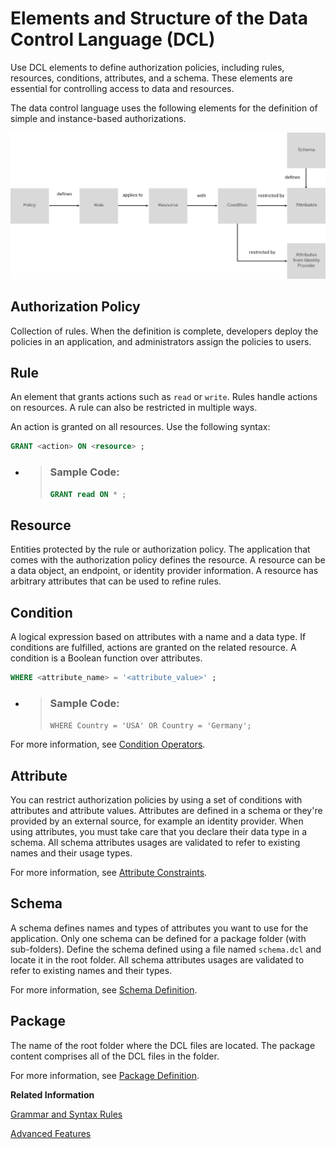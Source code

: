 <!-- loioafc915f14bc64807ba6727b91482c699 -->

# Elements and Structure of the Data Control Language \(DCL\)

Use DCL elements to define authorization policies, including rules, resources, conditions, attributes, and a schema. These elements are essential for controlling access to data and resources.



The data control language uses the following elements for the definition of simple and instance-based authorizations.

![](images/DCL_Elements_Overview_c2281a6.png)



<a name="loioafc915f14bc64807ba6727b91482c699__section_dnz_3cl_fpb"/>

## Authorization Policy

Collection of rules. When the definition is complete, developers deploy the policies in an application, and administrators assign the policies to users.



<a name="loioafc915f14bc64807ba6727b91482c699__section_zgr_lcl_fpb"/>

## Rule

An element that grants actions such as `read` or `write`. Rules handle actions on resources. A rule can also be restricted in multiple ways.

An action is granted on all resources. Use the following syntax:

```sql
GRANT <action> ON <resource> ;
```

-   > ### Sample Code:  
    > ```sql
    > GRANT read ON * ;
    > ```




<a name="loioafc915f14bc64807ba6727b91482c699__section_xkt_lcl_fpb"/>

## Resource

Entities protected by the rule or authorization policy. The application that comes with the authorization policy defines the resource. A resource can be a data object, an endpoint, or identity provider information. A resource has arbitrary attributes that can be used to refine rules.



<a name="loioafc915f14bc64807ba6727b91482c699__section_cst_lcl_fpb"/>

## Condition

A logical expression based on attributes with a name and a data type. If conditions are fulfilled, actions are granted on the related resource. A condition is a Boolean function over attributes.

```sql
WHERE <attribute_name> = '<attribute_value>' ;
```

-   > ### Sample Code:  
    > `WHERE Country = 'USA' OR Country = 'Germany';`


For more information, see [Condition Operators](condition-operators-867d328.md).



<a name="loioafc915f14bc64807ba6727b91482c699__section_shs_rxb_xpb"/>

## Attribute

You can restrict authorization policies by using a set of conditions with attributes and attribute values. Attributes are defined in a schema or they're provided by an external source, for example an identity provider. When using attributes, you must take care that you declare their data type in a schema. All schema attributes usages are validated to refer to existing names and their usage types.

For more information, see [Attribute Constraints](attribute-constraints-5810179.md).



<a name="loioafc915f14bc64807ba6727b91482c699__section_dh2_3zb_hpb"/>

## Schema

A schema defines names and types of attributes you want to use for the application. Only one schema can be defined for a package folder \(with sub-folders\). Define the schema defined using a file named `schema.dcl` and locate it in the root folder. All schema attributes usages are validated to refer to existing names and their types.

For more information, see [Schema Definition](schema-definition-eee7014.md).



<a name="loioafc915f14bc64807ba6727b91482c699__section_o4q_dmn_kpb"/>

## Package

The name of the root folder where the DCL files are located. The package content comprises all of the DCL files in the folder.

For more information, see [Package Definition](package-definition-c0df43e.md).

**Related Information**  


[Grammar and Syntax Rules](grammar-and-syntax-rules-7b50037.md "DCL has a set of grammar and syntax rules you must observe when you define authorization policies.")

[Advanced Features](advanced-features-779bfd2.md "You find advanced configuration techniques for authorization policies, focusing on reusable functions, annotations, value help services, formatting conventions, and internal functions for enterprise-grade authorization policies.")


